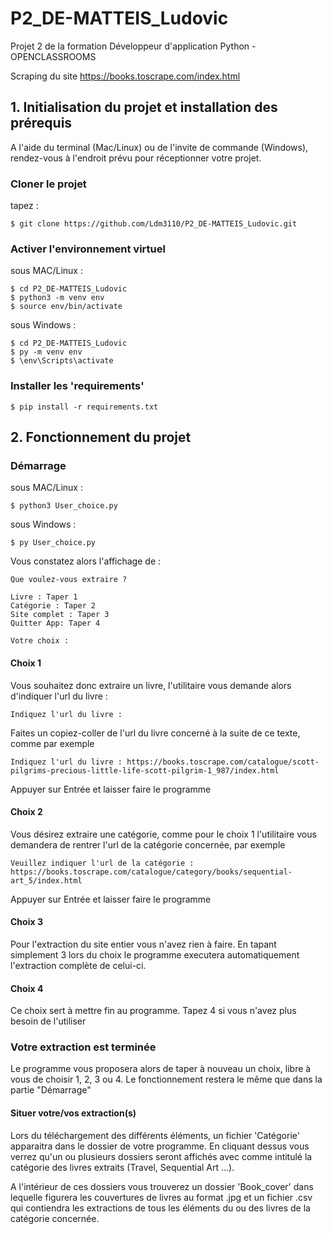 # P2_DE-MATTEIS_Ludovic
Projet 2 de la formation Développeur d'application Python - OPENCLASSROOMS

Scraping du site https://books.toscrape.com/index.html


## 1. Initialisation du projet et installation des prérequis 

A l'aide du terminal (Mac/Linux) ou de l'invite de commande (Windows), rendez-vous à l'endroit prévu pour réceptionner votre projet.

### Cloner le projet
tapez :

    $ git clone https://github.com/Ldm3110/P2_DE-MATTEIS_Ludovic.git

### Activer l'environnement virtuel 

sous MAC/Linux :

    $ cd P2_DE-MATTEIS_Ludovic 
    $ python3 -m venv env 
    $ source env/bin/activate
    
sous Windows :

    $ cd P2_DE-MATTEIS_Ludovic 
    $ py -m venv env 
    $ \env\Scripts\activate
    
    
### Installer les 'requirements'
    
    $ pip install -r requirements.txt
    
   
## 2. Fonctionnement du projet

### Démarrage

sous MAC/Linux :

    $ python3 User_choice.py
    
sous Windows :

    $ py User_choice.py
    
    
Vous constatez alors l'affichage de :

    Que voulez-vous extraire ?

    Livre : Taper 1
    Catégorie : Taper 2
    Site complet : Taper 3
    Quitter App: Taper 4

    Votre choix : 

#### Choix 1
Vous souhaitez donc extraire un livre, l'utilitaire vous demande alors d'indiquer l'url du livre :
    
    Indiquez l'url du livre : 
    
Faites un copiez-coller de l'url du livre concerné à la suite de ce texte, comme par exemple

    Indiquez l'url du livre : https://books.toscrape.com/catalogue/scott-pilgrims-precious-little-life-scott-pilgrim-1_987/index.html
    
Appuyer sur Entrée et laisser faire le programme
    
#### Choix 2
Vous désirez extraire une catégorie, comme pour le choix 1 l'utilitaire vous demandera de rentrer l'url de la catégorie concernée, par exemple

    Veuillez indiquer l'url de la catégorie : https://books.toscrape.com/catalogue/category/books/sequential-art_5/index.html

Appuyer sur Entrée et laisser faire le programme

#### Choix 3
Pour l'extraction du site entier vous n'avez rien à faire. En tapant simplement 3 lors du choix le programme executera automatiquement l'extraction complète de celui-ci.

#### Choix 4
Ce choix sert à mettre fin au programme. Tapez 4 si vous n'avez plus besoin de l'utiliser

### Votre extraction est terminée

Le programme vous proposera alors de taper à nouveau un choix, libre à vous de choisir 1, 2, 3 ou 4. Le fonctionnement restera le même que dans la partie "Démarrage"

#### Situer votre/vos extraction(s)
Lors du téléchargement des différents éléments, un fichier 'Catégorie' apparaitra dans le dossier de votre programme. En cliquant dessus vous verrez qu'un ou plusieurs dossiers seront affichés avec comme intitulé la catégorie des livres extraits (Travel, Sequential Art ...).

A l'intérieur de ces dossiers vous trouverez un dossier 'Book_cover' dans lequelle figurera les couvertures de livres au format .jpg et un fichier .csv qui contiendra les extractions de tous les éléments du ou des livres de la catégorie concernée.
